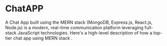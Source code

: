 # ChatAPP
A Chat App built using the MERN stack (MongoDB, Express.js, React.js, Node.js) is a modern, real-time communication platform leveraging full-stack JavaScript technologies. Here's a high-level description of how a top-tier chat app using MERN stack .

